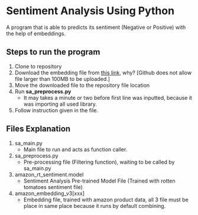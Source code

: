 # Sentiment Analysis Using Python

A program that is able to predicts its sentiment (Negative or Positive) with the help of embeddings.

## Steps to run the program
1. Clone to repository
2. Download the embedding file from [this link](https://drive.google.com/open?id=1LuIupesbpQzQ5YCX8jQN5cGtqx80dW_e), why? [Github does not allow file larger than 100MB to be uploaded.]
3. Move the downloaded file to the repository file location
4. Run <b>sa_preprocess.py</b>
   - It may takes a minute or two before first line was inputted, because it was importing all used library.
5. Follow instruction given in the file.

## Files Explanation
1. sa_main.py
   - Main file to run and acts as function caller.
2. sa_preprocess.py
   - Pre-processing file (Filtering function), waiting to be called by sa_main.py
3. amazon_rt_sentiment.model
   - Sentiment Analysis Pre-trained Model File (Trained with rotten tomatoes sentiment file)
4. amazon_embedding_v3[xxx]
   - Embedding file, trained with amazon product data, all 3 file must be place in same place because it runs by default combining.
